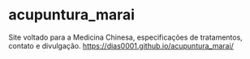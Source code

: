 # acupuntura_marai
Site voltado para a Medicina Chinesa, especificações de tratamentos, contato e divulgação.
https://dias0001.github.io/acupuntura_marai/

